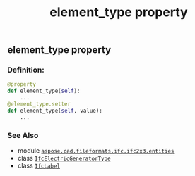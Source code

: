 ﻿---
title: element_type property
second_title: Aspose.CAD for Python via .NET API References
description: 
type: docs
weight: 60
url: /python-net/aspose.cad.fileformats.ifc.ifc2x3.entities/ifcelectricgeneratortype/element_type/
is_root: false
---

## element_type property

### Definition:
```python
@property
def element_type(self):
    ...
@element_type.setter
def element_type(self, value):
    ...
```

### See Also
* module [`aspose.cad.fileformats.ifc.ifc2x3.entities`](../../)
* class [`IfcElectricGeneratorType`](/cad/python-net/aspose.cad.fileformats.ifc.ifc2x3.entities/ifcelectricgeneratortype)
* class [`IfcLabel`](/cad/python-net/aspose.cad.fileformats.ifc.ifc2x3.types/ifclabel)

